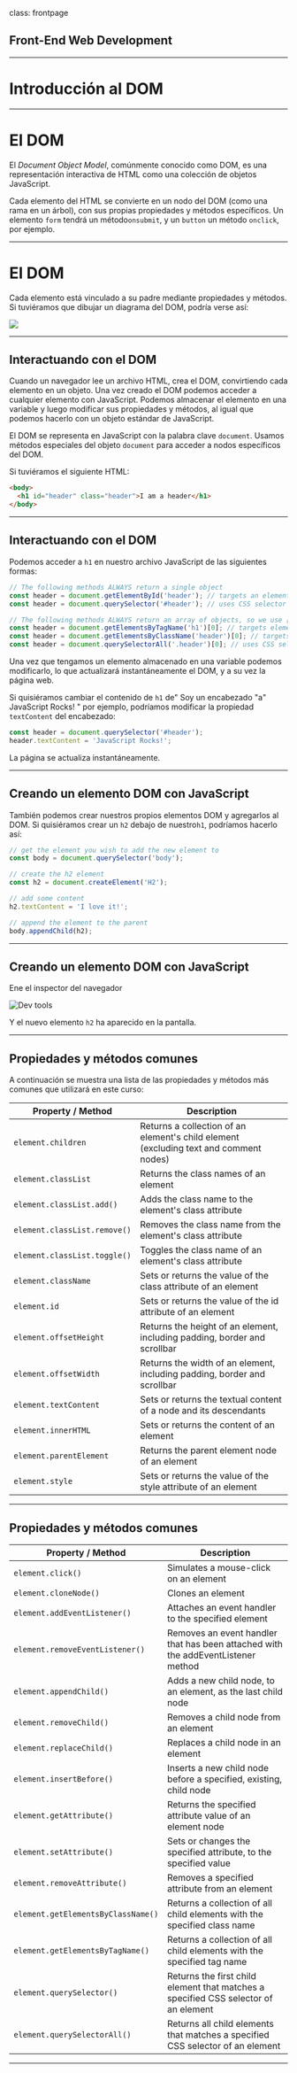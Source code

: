 class: frontpage

<div>
  <h2>Front-End Web Development</h2>
  <hr/>
  <h1>Introducción <wbr>al DOM </h1>
</div>

---

# El DOM

El _Document Object Model_, comúnmente conocido como DOM, es una representación interactiva de HTML como una colección de objetos JavaScript.

Cada elemento del HTML se convierte en un nodo del DOM (como una rama en un árbol), con sus propias propiedades y métodos específicos. Un elemento `form` tendrá un método`onsubmit`, y un `button` un método `onclick`, por ejemplo.

---

# El DOM

Cada elemento está vinculado a su padre mediante propiedades y métodos. Si tuviéramos que dibujar un diagrama del DOM, podría verse así:

![](https://cloud.githubusercontent.com/assets/40461/8267269/558bf840-1751-11e5-8127-12c6e5c34041.png)

---

## Interactuando con el DOM

Cuando un navegador lee un archivo HTML, crea el DOM, convirtiendo cada elemento en un objeto. Una vez creado el DOM podemos acceder a cualquier elemento con JavaScript. Podemos almacenar el elemento en una variable y luego modificar sus propiedades y métodos, al igual que podemos hacerlo con un objeto estándar de JavaScript.

El DOM se representa en JavaScript con la palabra clave `document`. Usamos métodos especiales del objeto `document` para acceder a nodos específicos del DOM.

Si tuviéramos el siguiente HTML:

```html
<body>
  <h1 id="header" class="header">I am a header</h1>
</body>
```

---

## Interactuando con el DOM

Podemos acceder a `h1` en nuestro archivo JavaScript de las siguientes formas:

```js
// The following methods ALWAYS return a single object
const header = document.getElementById('header'); // targets an element by its id
const header = document.querySelector('#header'); // uses CSS selector syntax

// The following methods ALWAYS return an array of objects, so we use [0] to get the first one
const header = document.getElementsByTagName('h1')[0]; // targets elements by their tag
const header = document.getElementsByClassName('header')[0]; // targets elements by the class
const header = document.querySelectorAll('.header')[0]; // uses CSS selector syntax
```

Una vez que tengamos un elemento almacenado en una variable podemos modificarlo, lo que actualizará instantáneamente el DOM, y a su vez la página web.

Si quisiéramos cambiar el contenido de `h1` de" Soy un encabezado "a" JavaScript Rocks! " por ejemplo, podríamos modificar la propiedad `textContent` del encabezado:

```js
const header = document.querySelector('#header');
header.textContent = 'JavaScript Rocks!';
```

La página se actualiza instantáneamente.

---

## Creando un elemento DOM con JavaScript

También podemos crear nuestros propios elementos DOM y agregarlos al DOM. Si quisiéramos crear un `h2` debajo de nuestro`h1`, podríamos hacerlo así:

```js
// get the element you wish to add the new element to
const body = document.querySelector('body');

// create the h2 element
const h2 = document.createElement('H2');

// add some content
h2.textContent = 'I love it!';

// append the element to the parent
body.appendChild(h2);
```

---

## Creando un elemento DOM con JavaScript

Ene el inspector del navegador

<img
src="https://user-images.githubusercontent.com/3531085/35640472-26206478-06b5-11e8-972a-1e2ac158e647.png"
alt="Dev tools"
style="max-width: 200px">

Y el nuevo elemento `h2` ha aparecido en la pantalla.

---

## Propiedades y métodos comunes

A continuación se muestra una lista de las propiedades y métodos más comunes que utilizará en este curso:

| **Property / Method**        | **Description**                                                                       |
| ---------------------------- | ------------------------------------------------------------------------------------- |
| `element.children`           | Returns a collection of an element's child element (excluding text and comment nodes) |
| `element.classList`          | Returns the class names of an element                                                 |
| `element.classList.add()`    | Adds the class name to the element's class attribute                                  |
| `element.classList.remove()` | Removes the class name from the element's class attribute                             |
| `element.classList.toggle()` | Toggles the class name of an element's class attribute                                |
| `element.className`          | Sets or returns the value of the class attribute of an element                        |
| `element.id`                 | Sets or returns the value of the id attribute of an element                           |
| `element.offsetHeight`       | Returns the height of an element, including padding, border and scrollbar             |
| `element.offsetWidth`        | Returns the width of an element, including padding, border and scrollbar              |
| `element.textContent`        | Sets or returns the textual content of a node and its descendants                     |
| `element.innerHTML`          | Sets or returns the content of an element                                             |
| `element.parentElement`      | Returns the parent element node of an element                                         |
| `element.style`              | Sets or returns the value of the style attribute of an element                        |

---

## Propiedades y métodos comunes

| **Property / Method**              | **Description**                                                                     |
| ---------------------------------- | ----------------------------------------------------------------------------------- |
| `element.click()`                  | Simulates a mouse-click on an element                                               |
| `element.cloneNode()`              | Clones an element                                                                   |
| `element.addEventListener()`       | Attaches an event handler to the specified element                                  |
| `element.removeEventListener()`    | Removes an event handler that has been attached with the addEventListener method    |
| `element.appendChild()`            | Adds a new child node, to an element, as the last child node                        |
| `element.removeChild()`            | Removes a child node from an element                                                |
| `element.replaceChild()`           | Replaces a child node in an element                                                 |
| `element.insertBefore()`           | Inserts a new child node before a specified, existing, child node                   |
| `element.getAttribute()`           | Returns the specified attribute value of an element node                            |
| `element.setAttribute()`           | Sets or changes the specified attribute, to the specified value                     |
| `element.removeAttribute()`        | Removes a specified attribute from an element                                       |
| `element.getElementsByClassName()` | Returns a collection of all child elements with the specified class name            |
| `element.getElementsByTagName()`   | Returns a collection of all child elements with the specified tag name              |
| `element.querySelector()`          | Returns the first child element that matches a specified CSS selector of an element |
| `element.querySelectorAll()`       | Returns all child elements that matches a specified CSS selector of an element      |

---

